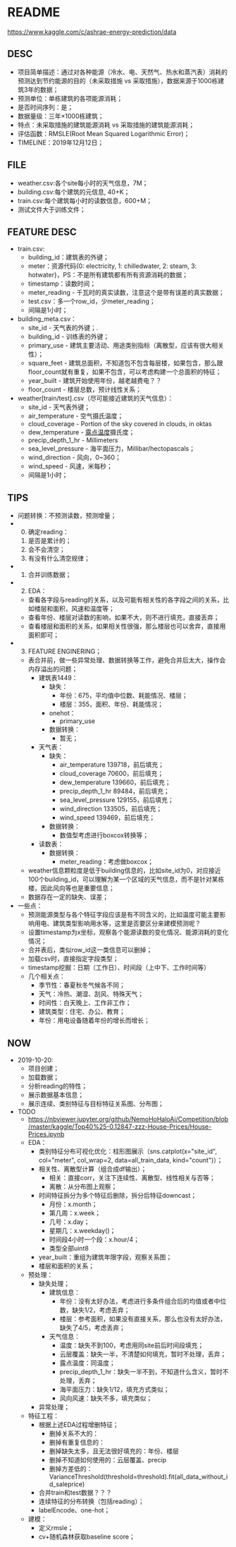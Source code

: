 # README

https://www.kaggle.com/c/ashrae-energy-prediction/data

## DESC

- 项目简单描述：通过对各种能源（冷水、电、天然气、热水和蒸汽表）消耗的预测达到节约能源的目的（未采取措施 vs 采取措施），数据来源于1000栋建筑3年的数据；
- 预测单位：单栋建筑的各项能源消耗；
- 是否时间序列：是；
- 数据量级：三年×1000栋建筑；
- 特点：未采取措施的建筑能源消耗 vs 采取措施的建筑能源消耗；
- 评估函数：RMSLE(Root Mean Squared Logarithmic Error)；
- TIMELINE：2019年12月12日；

## FILE

- weather.csv:各个site每小时的天气信息，7M；
- building.csv:每个建筑的元信息, 40+K；
- train.csv:每个建筑每小时的读数信息，600+M；
- 测试文件大于训练文件；

## FEATURE DESC

- train.csv:
  - building_id：建筑表的外键；
  - meter：资源代码{0: electricity, 1: chilledwater, 2: steam, 3: hotwater}，PS：不是所有建筑都有所有资源消耗的数据；
  - timestamp：读数时间；
  - meter_reading - 千瓦时的真实读数，注意这个是带有误差的真实数据；
  - test.csv：多一个row_id，少meter_reading；
  - 间隔是1小时；
- building_meta.csv：
  - site_id - 天气表的外键；.
  - building_id - 训练表的外键；
  - primary_use - 建筑主要活动、用途类别指标（离散型，应该有很大相关性）；
  - square_feet - 建筑总面积，不知道包不包含每层楼，如果包含，那么跟floor_count就有重复，如果不包含，可以考虑构建一个总面积的特征；
  - year_built - 建筑开始使用年份，越老越费电？？
  - floor_count - 楼层总数，预计线性关系；
- weather[train/test].csv（尽可能接近建筑的天气信息）：
  - site_id - 天气表外键；
  - air_temperature - 空气摄氏温度；
  - cloud_coverage - Portion of the sky covered in clouds, in oktas
  - dew_temperature - [露点温度](https://baike.baidu.com/item/%E9%9C%B2%E7%82%B9/1574011?fr=aladdin)摄氏度；
  - precip_depth_1_hr - Millimeters
  - sea_level_pressure - 海平面压力，Millibar/hectopascals；
  - wind_direction - 风向，0~360；
  - wind_speed - 风速，米每秒；
  - 间隔是1小时；

## TIPS

- 问题转换：不预测读数，预测增量；
- 0. 确定reading：
    1. 是否是累计的；
    2. 会不会清空；
    3. 有没有什么清空规律；
- 1. 合并训练数据；
- 2. EDA：
    - 查看各字段与reading的关系，以及可能有相关性的各字段之间的关系，比如楼层和面积，风速和温度等；
    - 查看年份、楼层对读数的影响，如果不大，则不进行填充，直接丢弃；
    - 查看楼层和面积的关系，如果相关性很强，那么楼层也可以舍弃，直接用面积即可；
- 3. FEATURE ENGINERING；
    - 表合并前，做一些异常处理、数据转换等工作，避免合并后太大，操作会内存溢出的问题；
    	- 建筑表1449：
    		- 缺失：
    			- 年份：675，平均值中位数、耗能情况、楼层；
    			- 楼层：355，面积、年份、耗能情况；
    		- onehot：
    			- primary_use
    		- 数据转换：
    			- 暂无；
    	- 天气表：
    		- 缺失：
    			- air_temperature       139718，前后填充；
    			- cloud_coverage        70600，前后填充；
    			- dew_temperature       139660，前后填充；
    			- precip_depth_1_hr     89484，前后填充；
    			- sea_level_pressure    129155，前后填充；
    			- wind_direction        133505，前后填充；
    			- wind_speed            139469，前后填充；
    		- 数据转换：
    			- 数值型考虑进行boxcox转换等；
    	- 读数表：
    		- 数据转换：
    			- meter_reading：考虑做boxcox；
    - weather信息颗粒度是低于building信息的，比如site_id为0，对应接近100个building_id，可以理解为某一个区域的天气信息，而不是针对某栋楼，因此风向等也是重要信息；
    - 数据存在一定的缺失、误差；
- 一些点：
    - 预测能源类型与各个特征字段应该是有不同含义的，比如温度可能主要影响用电、建筑类型影响用水等，这里是否要区分来建模预测呢？
    - 设置timestamp为x坐标，观察各个能源读数的变化情况、能源消耗的变化情况；
    - 合并表后，类似row_id这一类信息可以删掉；
    - 加载csv时，直接指定字段类型；
    - timestamp挖掘：日期（工作日）、时间段（上中下、工作时间等）
    - 几个相关点：
    	- 季节性：春夏秋冬气候各不同；
    	- 天气：冷热、潮湿、刮风、特殊天气；
    	- 时间性：白天晚上、工作非工作；
    	- 建筑类型：住宅、办公、教育；
    	- 年份：用电设备随着年份的增长而增长；


## NOW
- 2019-10-20:
	- 项目创建；
	- 加载数据；
	- 分析reading的特性；
	- 展示数据基本信息；
	- 展示连续、类别特征与目标特征关系图、分布图；
- TODO
	- https://nbviewer.jupyter.org/github/NemoHoHaloAi/Competition/blob/master/kaggle/Top40%25-0.12847-zzz-House-Prices/House-Prices.ipynb
	- EDA：
		- 类别特征分布可视化优化：柱形图展示（sns.catplot(x="site_id", col="meter", col_wrap=2, data=all_train_data, kind="count")）；
		- 相关性、离散型计算（组合成df输出）；
			- 相关：直接corr，关注下连续性、离散型、线性相关与否等；
			- 离散：从分布图上观察；
		- 时间特征拆分为多个特征后删除，拆分后特征downcast；
			- 月份：x.month；
			- 第几周：x.week；
			- 几号：x.day；
			- 星期几：x.weekday()；
			- 时间段4小时一个段：x.hour/4；
			- 类型全部uint8
		- year_built：重组为建筑年限字段，观察关系图；
		- 楼层和面积的关系；
	- 预处理：
		- 缺失处理；
			- 建筑信息：
				- 年份：没有太好办法，考虑进行多条件组合后的均值或者中位数，缺失1/2，考虑丢弃；
				- 楼层：参考面积，如果没有直接关系，那么也没有太好办法，缺失了4/5，考虑丢弃；
			- 天气信息：
				- 温度：缺失不到100，考虑用同site前后时间段填充；
				- 云层覆盖：缺失一半，不清楚如何填充，暂时不处理，丢弃；
				- 露点温度：同温度；
				- precip_depth_1_hr：缺失一半不到，不知道什么含义，暂时不处理，丢弃；
				- 海平面压力：缺失1/12，填充方式类似；
				- 风向风速：缺失不多，填充类似；
		- 异常处理；
	- 特征工程：
		- 根据上述EDA过程增删特征；
			- 删掉关系不大的：
			- 删掉有重复信息的：
			- 删掉缺失太多，且无法很好填充的：年份、楼层
			- 删掉不知道如何使用的：云层覆盖、precip
			- 删掉方差低的：VarianceThreshold(threshold=threshold).fit(all_data_without_id_saleprice)
		- 合并train和test数据？？？
		- 连续特征的分布转换（包括reading）；
		- labelEncode、one-hot；
	- 建模：
		- 定义rmsle；
		- cv+随机森林获取baseline score；
